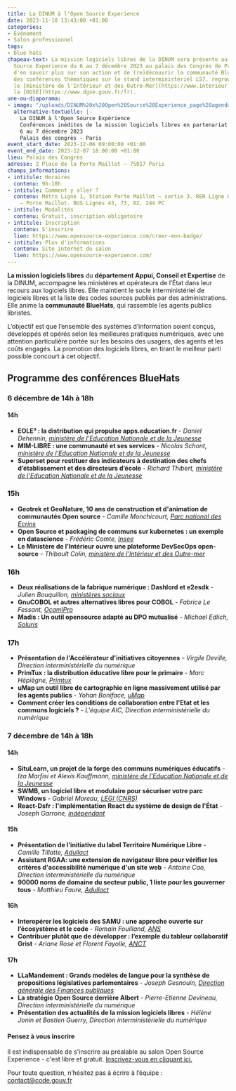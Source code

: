 ```yaml
---
title: La DINUM à l'Open Source Experience
date: 2023-11-10 13:43:00 +01:00
categories:
- Événement
- Salon professionnel
tags:
- blue hats
chapeau-text: La mission logiciels libres de la DINUM sera présente au salon Open
  Source Experience du 6 au 7 décembre 2023 au palais des Congrès de Paris. Une occasion
  d'en savoir plus sur son action et de (re)découvrir la communauté BlueHats. Au programme,
  des conférences thématiques sur le stand interministériel L57, regroupant la DINUM,
  le [ministère de l'Intérieur et des Outre-Mer](https://www.interieur.gouv.fr/) et
  la [DGSE](https://www.dgse.gouv.fr/fr).
une-ou-diaporama:
- image: "/uploads/DINUM%20x%20Open%20Source%20Experience_page%20agenda%201.png"
  alternative-textuelle: |-
    La DINUM à l'Open Source Expérience
    Conférences inédites de la mission logiciels libres en partenariat avec la communauté BlueHats
    6 au 7 décembre 2023
    Palais des congrès - Paris
event_start_date: 2023-12-06 09:00:00 +01:00
event_end_date: 2023-12-07 18:00:00 +01:00
lieu: Palais des Congrès
adresse: 2 Place de la Porte Maillot – 75017 Paris
champs_informations:
- intitule: Horaires
  contenu: 9h-18h
- intitule: Comment y aller ?
  contenu: Métro Ligne 1, Station Porte Maillot – sortie 3. RER Ligne C, Station Neuilly
    – Porte Maillot. BUS Lignes 43, 73, 82, 244 PC
- intitule: Modalités
  contenu: Gratuit, inscription obligatoire
- intitule: Inscription
  contenu: S'inscrire
  lien: https://www.opensource-experience.com/creer-mon-badge/
- intitule: Plus d'informations
  contenu: Site internet du salon
  lien: https://www.opensource-experience.com/
---
```


**La mission logiciels libres** du **département Appui, Conseil et Expertise** de la DINUM, accompagne les ministères et opérateurs de l’État dans leur recours aux logiciels libres. Elle maintient le socle interministériel de logiciels libres et la liste des codes sources publiés par des administrations.  Elle anime la **communauté BlueHats**, qui rassemble les agents publics libristes. 

L’objectif est que l’ensemble des systèmes d’information soient conçus, développés et opérés selon les meilleures pratiques numériques, avec une attention particulière portée sur les besoins des usagers, des agents et les coûts engagés. La promotion des logiciels libres, en tirant le meilleur parti possible concourt à cet objectif.

## Programme des conférences BlueHats
### 6 décembre de 14h à 18h
#### 14h 
* **EOLE³ : la distribution qui propulse apps.education.fr** - *Daniel Dehennin, [ministère de l'Education Nationale et de la Jeunesse](https://www.education.gouv.fr/)*
* **MIM-LIBRE : une communauté et ses services** - *Nicolas Schont, [ministère de l'Education Nationale et de la Jeunesse](https://www.education.gouv.fr/)*
* **Superset pour restituer des indicateurs à destination des chefs d’établissement et des directeurs d’école** - *Richard Thibert, [ministère de l'Education Nationale et de la Jeunesse](https://www.education.gouv.fr/)*
### 15h
* **Geotrek et GeoNature, 10 ans de construction et d'animation de communautés Open source** - *Camille Monchicourt, [Parc national des Ecrins](https://www.ecrins-parcnational.fr/)*
* **Open Source et packaging de communs sur kubernetes : un exemple en datascience** - *Frédéric Comte, [Insee](https://www.insee.fr/fr/accueil)*
* **Le Ministère de l’Intérieur ouvre une plateforme DevSecOps open-source** - *Thibault Colin, [ministère de l'Intérieur et des Outre-mer](https://www.interieur.gouv.fr/)*
### 16h
* **Deux réalisations de la fabrique numérique : Dashlord et e2esdk** - *Julien Bouquillon, [ministères sociaux](https://www.fabrique.social.gouv.fr/)*
* **GnuCOBOL et autres alternatives libres pour COBOL** - *Fabrice Le Fessant, [OcamlPro](https://ocamlpro.com/fr/)*
* **Madis : Un outil opensource adapté au DPO mutualisé** - *Michael Edlich, [Soluris](https://www.soluris.fr/)* 
### 17h
* **Présentation de l'Accélérateur d'initiatives citoyennes** - *Virgile Deville, Direction interministérielle du numérique*
* **PrimTux : la distribution éducative libre pour le primaire** - *Marc Hépiègne, [Primtux](https://primtux.fr/)*
* **uMap un outil libre de cartographie en ligne massivement utilisé par les agents publics** - *Yohan Boniface, [uMap](https://umap.openstreetmap.fr/fr/)*
* **Comment créer les conditions de collaboration entre l'Etat et les communs logiciels ?** - *L'équipe AIC, Direction interministérielle du numérique*

### 7 décembre de 14h à 18h
#### 14h
* **SituLearn, un projet de la forge des communs numériques éducatifs** - *Iza Marfisi et Alexis Kauffmann, [ministère de l'Education Nationale et de la Jeunesse](https://www.education.gouv.fr/)*
* **SWMB, un logiciel libre et modulaire pour sécuriser votre parc Windows** - *Gabriel Moreau, [LEGI (CNRS)](https://www.legi.grenoble-inp.fr/web/?lang=fr)*
* **React-Dsfr : l'implémentation React du système de design de l'État** - *Joseph Garrone, [indépendant](https://github.com/garronej)*
#### 15h
* **Présentation de l'initiative du label Territoire Numérique Libre** - *Camille Tillatte, [Adullact](https://adullact.org/)*
* **Assistant RGAA: une extension de navigateur libre pour vérifier les critères d'accessibilité numérique d'un site web** - *Antoine Cao, Direction interministérielle du numérique*
* **90000 noms de domaine du secteur public, 1 liste pour les gouverner tous** - *Matthieu Faure, [Adullact](https://adullact.org/)*
#### 16h
* **Interopérer les logiciels des SAMU : une approche ouverte sur l’écosystème et le code** - *Romain Fouilland, [ANS](https://esante.gouv.fr/)*
* **Contribuer plutôt que de développer : l’exemple du tableur collaboratif Grist** - *Ariane Rose et Florent Fayolle, [ANCT](https://agence-cohesion-territoires.gouv.fr/)*
#### 17h
* **LLaMandement : Grands modèles de langue pour la synthèse de propositions législatives parlementaires** - *Joseph Gesnouin, [Direction générale des Finances publiques](https://www.economie.gouv.fr/dgfip)*
* **La stratégie Open Source derrière Albert** - *Pierre-Etienne Devineau, Direction interministérielle du numérique*
* **Présentation des actualités de la mission logiciels libres** - *Hélène Jonin et Bastien Guerry, Direction interministérielle du numérique*

#### Pensez à vous inscrire
Il est indispensable de s'inscrire au préalable au salon Open Source Experience - c'est libre et gratuit. [Inscrivez-vous en cliquant ici.](https://www.opensource-experience.com/creer-mon-badge/)

Pour toute question, n’hésitez pas à écrire à l’équipe : [contact@code.gouv.fr](contact@code.gouv.fr) 